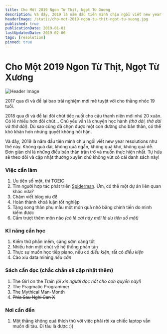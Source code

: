 ```yaml
---
title: Cho Một 2019 Ngon Từ Thịt, Ngọt Từ Xương
description: Và đây, 2019 là năm đầu tiên mình chịu ngồi viết new year resolutions như thế này. Không quá dài, không quá ngắn, không quá khó, không quá dễ. Đơn giản chỉ là những điều bản thân trăn trở và muốn thực hiện nhất. Tự hứa sẽ theo dõi và cập nhật thường xuyên chứ không vứt xó cái danh sách này!
headerImage: /static/cho-mot-2019-ngon-tu-thit-ngot-tu-xuong.jpg
published: true
publicationDate: 2019-01-01
lastUpdatedDate: 2019-02-06
tags: [resolution]
pinned: true
---
```


# Cho Một 2019 Ngon Từ Thịt, Ngọt Từ Xương

![Header Image](/static/cho-mot-2019-ngon-tu-thit-ngot-tu-xuong.jpg)

2017 qua đi và để lại bao trải nghiệm mới mẻ tuyệt vời cho thằng nhóc 19 tuổi.

2018 qua đi và để lại đôi chút tiếc nuối cho cậu thanh niên mới nhú 20 xuân. Có lẽ nhiều hơn đôi chút... Chủ yếu vẫn là chuyện học hành _(thở dài, thở dài và thở dài)_. Dù sao cũng đã chọn được một con đường cho bản thân, có thể khó khăn hơn nhưng quyết không hối hận.

Và đây, 2019 là năm đầu tiên mình chịu ngồi viết new year resolutions như thế này. Không quá dài, không quá ngắn, không quá khó, không quá dễ. Đơn giản chỉ là những điều bản thân trăn trở và muốn thực hiện nhất. Tự hứa sẽ theo dõi và cập nhật thường xuyên chứ không vứt xó cái danh sách này!

### Việc cần làm

1. Ưu tiên số một, thi TOEIC
2. Tìm người hợp tác phát triển [Spiderman](https://github.com/albert-team/spiderman). Ừm, có thể một dự án liên quan khác nữa?
3. Chăm viết blog xíu đi!
4. Hoàn thành khoá luận tốt nghiệp
5. Tặng song thân phụ mẫu một món quà nhỏ bằng chính tiền do mình kiếm được
6. Cấm trượt thêm môn nào _(có lẽ cái này mới là ưu tiên số một)_

### Kĩ năng cần học

1. Kiểm thử phần mềm, càng sớm càng tốt
2. Nhiều hơn một chút về hệ thống phân tán
3. Thực sự muốn học tiếp piano, nếu có _điều kiện_, rất có _điều kiện_
4. Cào xíu data mining _nếu cần_

### Sách cần đọc (chắc chắn sẽ cập nhật thêm)

1. The Girl on the Train _(ôi xin người đọc nốt cho con quyển này!)_
2. The Pragmatic Programmer
3. The Mythical Man-Month
4. ~~Phía Sau Nghi Can X~~

### Nơi cần đến

1. Một thằng không quá thích thú với việc phải rời xa chiếc laptop vẫn muốn đi tàu. Đi tàu là được :))
